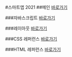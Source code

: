 
#스마트앱 2021
##메인 <a href="https://kimtaehwi84.github.io/dothome21/" >바로가기<a>

###자바스크립트 <a href="https://kimtaehwi84.github.io.dothome21/javascript/javascript100.html">바로가기<a>

###레이아웃 <a href="https://kimtaehwi84.github.io.dothome21/layout/index.html">바로가기<a>

###CSS 레퍼런스 <a href="https://kimtaehwi84.github.io.dothome21/refer-css/index.html">바로가기<a>

###HTML 레퍼런스 <a href="https://kimtaehwi84.github.io.dothome21/refer-html/index.html">바로가기<a>



